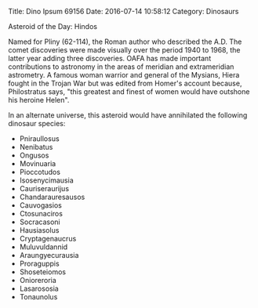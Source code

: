 Title: Dino Ipsum 69156
Date: 2016-07-14 10:58:12
Category: Dinosaurs

Asteroid of the Day: Hindos

Named for Pliny (62-114), the Roman author who described the A.D. The comet discoveries were made visually over the period 1940 to 1968, the latter year adding three discoveries. OAFA has made important contributions to astronomy in the areas of meridian and extrameridian astrometry. A famous woman warrior and general of the Mysians, Hiera fought in the Trojan War but was edited from Homer's account because, Philostratus says, "this greatest and finest of women would have outshone his heroine Helen".

In an alternate universe, this asteroid would have annihilated the following dinosaur species:

* Pniraullosus
* Nenibatus
* Ongusos
* Movinuaria
* Pioccotudos
* Isosenycimausia
* Cauriseraurijus
* Chandarauresausos
* Cauvogasios
* Ctosunaciros
* Socracasoni
* Hausiasolus
* Cryptagenaucrus
* Muluvuldannid
* Araungyecurausia
* Proraguppis
* Shoseteiomos
* Onioreroria
* Lasarososia
* Tonaunolus
